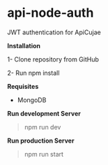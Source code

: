 # api-node-auth
JWT authentication for ApiCujae 

**Installation**

1- Clone repository from GitHub

2- Run npm install 

**Requisites**  
* MongoDB

**Run development Server**
>npm run dev

**Run production Server**
>npm run start
